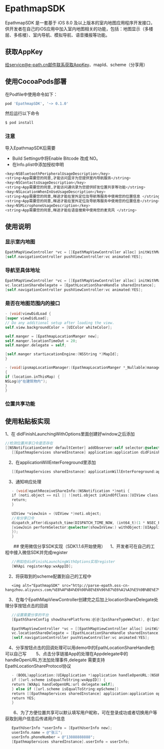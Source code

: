 # EpathmapSDK

EpathmapSDK 是一套基于 iOS 8.0 及以上版本的室内地图应用程序开发接口，供开发者在自己的iOS应用中加入室内地图相关的功能，包括：地图显示（多楼层、多栋楼）、室内导航、模拟导航、语音播报等功能。

## 获取AppKey
给service@e-path.cn邮件联系获取AppKey、mapId、scheme（分享用）

## 使用CocoaPods部署
在Podfile中使用命令如下：
```bash
pod 'EpathmapSDK', '~> 0.1.0'
```
然后运行以下命令

```bash
$ pod install
```
### 注意
导入EpathmapSDK后需要
- Build Settings中将Enable Bitcode 改成 NO。
- 在Info.plist中添加授权申明
```bash
<key>NSBluetoothPeripheralUsageDescription</key>
<string>App需要您的同意,才能访问蓝牙为您提供室内导航服务</string>
<key>NSContactsUsageDescription</key>
<string>App需要您的同意,才能访问通讯录为您提供好友位置共享等功能</string>
<key>NSLocationWhenInUseUsageDescription</key>
<string>App需要您的同意,释途才能在室外定位及导航等服务中使用您的位置信息 </string>
<string>App需要您的同意,释途才能在室外定位及导航等服务中使用您的位置信息</string>
<key>NSMicrophoneUsageDescription</key>
<string>App需要您的同意,释途才能在语音搜索中使用您的麦克风 </string>
```

## 使用说明
### 显示室内地图
```objective-c
EpathMapViewController *vc = [[EpathMapViewController alloc] initWithMapId:(NSString *)MapId];
[self.navigationController pushViewController:vc animated:YES];
```
### 导航至具体地址
```objective-c
EpathMapViewController *vc = [[EpathMapViewController alloc] initWithMapId:(NSString *)MapId targetName:@"饮水机" targetId:@"yinshuiji"];
vc.locationShareDelegate = [EpathLocationShareHandle sharedInstance];
[self.navigationController pushViewController:vc animated:YES];
```
### 是否在地图范围内的接口
```objective-c
- (void)viewDidLoad {
[super viewDidLoad];
// Do any additional setup after loading the view.
self.view.backgroundColor = [UIColor whiteColor];

self.manger = [EpathmapLocationManger new];
self.manger.locationTimeOut = 20;
self.manger.delegate = self;

[self.manger startLocationEngine:(NSString *)MapId];
}

- (void)ipsmapLocationManager:(EpathmapLocationManger *_Nullable)manager didUpdateLocation:(EpathLocationInfo *_Nullable)location
{
if (location.inThisMap) {
NSLog(@"在建筑物内");
}
}
```

### 位置共享功能

## 使用粘贴板实现

1、在 didFinishLaunchingWithOptions里面创建好window之后添加
```objective-c
//检测位置共享口令是否存在
[[NSNotificationCenter defaultCenter] addObserver:self selector:@selector(epathReceiveShareInfo:) name:IpsReceiveShareInfoNotification object:nil];
   [[EpathmapServices sharedInstance] application:application didFinishLaunchingWithOptions:launchOptions];
```
   2、在applicationWillEnterForeground里添加
```objective-c
   [[EpathmapServices sharedInstance] applicationWillEnterForeground:application];
```
   3、通知响应处理
```objective-c
   - (void)epathReceiveShareInfo:(NSNotification *)noti {
   if (noti.object == nil || ![noti.object isKindOfClass:[UIView class]]) {
   return;
   }
   
   UIView *viewJoin = (UIView *)noti.object;
   //有分享口令
   dispatch_after(dispatch_time(DISPATCH_TIME_NOW, (int64_t)(1 * NSEC_PER_SEC)), dispatch_get_main_queue(), ^{
   [viewJoin performSelector:@selector(showInView:) withObject:[UIApplication sharedApplication].keyWindow];
   });
   }
```
   
   ## 使用微信分享SDK实现（SDK1.1.6开始使用）
   1、开发者可在自己的工程中接入微信SDK并完成register
```objective-c
   //例如在didFinishLaunchingWithOptions实现register
   [WXApi registerApp:wxAppID];
```
   2、将获取到的scheme配置到自己的工程中
```
   <img alt="EpathmapSDK" src="http://parse-epath.oss-cn-hangzhou.aliyuncs.com/%E8%AF%B4%E6%98%8E%E6%96%87%E6%A1%A3%E5%9B%BE%E7%89%87/ios%E9%85%8D%E7%BD%AE.png">
```
   3、在每个EpathMapViewController创建完之后加上locationShareDelegate处理分享按钮点击的回调
```objective-c
   //设置需要分享的平台
   [EpathShareConfig showSharePlatforms:@[@(IpsShareTypeWeChat), @(IpsShareTypeQQ), @(IpsShareTypeSMS)]];
   
   EpathMapViewController *vc = [[EpathMapViewController alloc] initWithMapId:(NSString *)MapId];
   vc.locationShareDelegate = [EpathLocationShareHandle sharedInstance];
   [self.navigationController pushViewController:vc animated:YES];
```
   4、分享按钮点击的回调处理可以用demo中的EpathLocationShareHandle也可以自己写
   
   5、点击分享链接App的处理在Appdelegate中的handleOpenURL方法加处理事件,delegate 需要支持EpathLocationShareProtocol协议
```objective-c
   - (BOOL)application:(UIApplication *)application handleOpenURL:(NSURL *)url {
   if ([url.scheme isEqualToString:wxAppID]) {
   return [WXApi handleOpenURL:url delegate:self];
   } else if ([url.scheme isEqualToString:epScheme])
   return [[EpathmapServices sharedInstance] application:application openURL:url delegate:[EpathLocationShareHandle sharedInstance]];
   return YES;
   }
```
   
   6、为了方便位置共享可以默认填写用户昵称，可在登录成功或者切换用户等获取到用户信息后传递用户信息
```objective-c
   EpathUserInfo *userInfo = [EpathUserInfo new];
   userInfo.name = @"张三";
   userInfo.phoneNumber = @"13888888888";
   [EpathmapServices sharedInstance].userInfo = userInfo;
```
   
